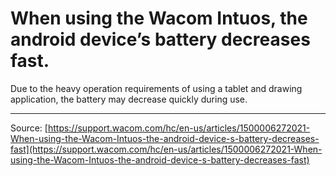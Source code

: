 # When using the Wacom Intuos, the android device’s battery decreases fast.

Due to the heavy operation requirements of using a tablet and drawing application, the battery may decrease quickly during use.

---
Source: [https://support.wacom.com/hc/en-us/articles/1500006272021-When-using-the-Wacom-Intuos-the-android-device-s-battery-decreases-fast](https://support.wacom.com/hc/en-us/articles/1500006272021-When-using-the-Wacom-Intuos-the-android-device-s-battery-decreases-fast)
